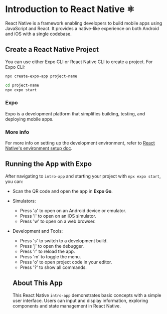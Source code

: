 # Introduction to React Native ⚛️

React Native is a framework enabling developers to build mobile apps using JavaScript and React. It provides a native-like experience on both Android and iOS with a single codebase.

## Create a React Native Project

You can use either Expo CLI or React Native CLI to create a project. For Expo CLI:

```bash
npx create-expo-app project-name

cd project-name
npx expo start
```

### Expo

Expo is a development platform that simplifies building, testing, and deploying mobile apps.

### More info

For more info on setting up the development environment, refer to [React Native's environment setup doc](https://reactnative.dev/docs/environment-setup).

## Running the App with Expo

After navigating to `intro-app` and starting your project with `npx expo start`, you can:

- Scan the QR code and open the app in **Expo Go**.
- Simulators:

  - Press 'a' to open on an Android device or emulator.
  - Press 'i' to open on an iOS simulator.
  - Press 'w' to open on a web browser.

- Development and Tools:

  - Press 's' to switch to a development build.
  - Press 'j' to open the debugger.
  - Press 'r' to reload the app.
  - Press 'm' to toggle the menu.
  - Press 'o' to open project code in your editor.
  - Press '?' to show all commands.

  ## About This App

  This React Native `intro-app` demonstrates basic concepts with a simple user interface. Users can input and display information, exploring components and state management in React Native.
